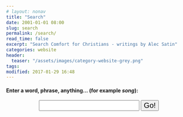 ```yaml
---
# layout: nonav
title: "Search"
date: 2001-01-01 08:00
slug: search
permalink: /search/
read_time: false
excerpt: "Search Comfort for Christians - writings by Alec Satin"
categories: website
header:
  teaser: "/assets/images/category-website-grey.png"
tags:
modified: 2017-01-29 16:48
---
```

<h4>Enter a word, phrase, anything... (for example <i>song</i>):</h4>
<form action="get" id="site_search">
<center>
  <input style="font-size:20px;" type="text" id="search_box">
  <input style="font-size:20px;" type="submit" value="Go!">
</center>
</form>

<ul id="search_results"></ul>

<script src="/assets/js/lunr.min.js"></script>
<script src="https://ajax.googleapis.com/ajax/libs/jquery/1.11.3/jquery.min.js"></script>
<script src="/assets/js/search.js"></script>
